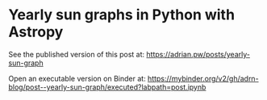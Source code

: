# Yearly sun graphs in Python with Astropy

See the published version of this post at: https://adrian.pw/posts/yearly-sun-graph

Open an executable version on Binder at: https://mybinder.org/v2/gh/adrn-blog/post--yearly-sun-graph/executed?labpath=post.ipynb
